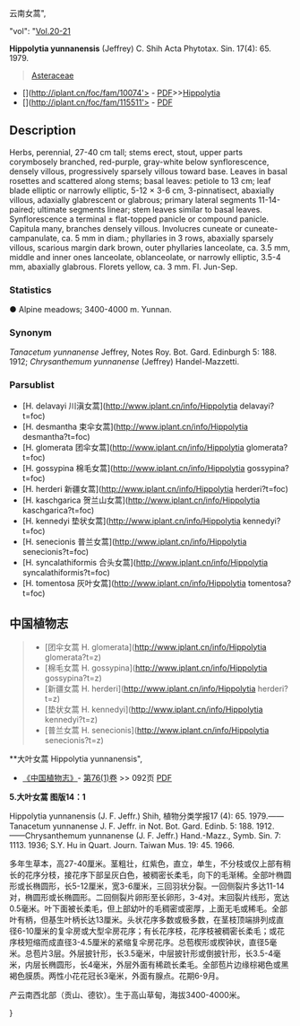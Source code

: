 云南女蒿",

  "vol": "[Vol.20-21](http://iplant.cn/foc/vol/1)

**Hippolytia yunnanensis** (Jeffrey) C. Shih Acta Phytotax. Sin. 17(4): 65. 1979.

> [Asteraceae](http://www.iplant.cn/info/Asteraceae?t=foc)
* [](http://iplant.cn/foc/fam/10074'> - [PDF](http://iplant.cn/foc/pdf/Asteraceae.pdf)>>[Hippolytia](http://www.iplant.cn/info/Hippolytia?t=foc)
* [](http://iplant.cn/foc/fam/115511'> - [PDF](http://www.iplant.cn/foc/pdf/Hippolytia.pdf)

## Description

Herbs, perennial, 27-40 cm tall; stems erect, stout, upper parts corymbosely branched, red-purple, gray-white below synflorescence, densely villous, progressively sparsely villous toward base. Leaves in basal rosettes and scattered along stems; basal leaves: petiole to 13 cm; leaf blade elliptic or narrowly elliptic, 5-12 × 3-6 cm, 3-pinnatisect, abaxially villous, adaxially glabrescent or glabrous; primary lateral segments 11-14-paired; ultimate segments linear; stem leaves similar to basal leaves. Synflorescence a terminal ± flat-topped panicle or compound panicle. Capitula many, branches densely villous. Involucres cuneate or cuneate-campanulate, ca. 5 mm in diam.; phyllaries in 3 rows, abaxially sparsely villous, scarious margin dark brown, outer phyllaries lanceolate, ca. 3.5 mm, middle and inner ones lanceolate, oblanceolate, or narrowly elliptic, 3.5-4 mm, abaxially glabrous. Florets yellow, ca. 3 mm. Fl. Jun-Sep.

### Statistics
● Alpine meadows; 3400-4000 m. Yunnan.

### Synonym
*Tanacetum yunnanense* Jeffrey, Notes Roy. Bot. Gard. Edinburgh 5: 188. 1912; *Chrysanthemum yunnanense* (Jeffrey) Handel-Mazzetti.

### Parsublist

* [H.  delavayi  川滇女蒿](http://www.iplant.cn/info/Hippolytia delavayi?t=foc)
* [H.  desmantha  束伞女蒿](http://www.iplant.cn/info/Hippolytia desmantha?t=foc)
* [H.  glomerata  团伞女蒿](http://www.iplant.cn/info/Hippolytia glomerata?t=foc)
* [H.  gossypina  棉毛女蒿](http://www.iplant.cn/info/Hippolytia gossypina?t=foc)
* [H.  herderi  新疆女蒿](http://www.iplant.cn/info/Hippolytia herderi?t=foc)
* [H.  kaschgarica  贺兰山女蒿](http://www.iplant.cn/info/Hippolytia kaschgarica?t=foc)
* [H.  kennedyi  垫状女蒿](http://www.iplant.cn/info/Hippolytia kennedyi?t=foc)
* [H.  senecionis  普兰女蒿](http://www.iplant.cn/info/Hippolytia senecionis?t=foc)
* [H.  syncalathiformis  合头女蒿](http://www.iplant.cn/info/Hippolytia syncalathiformis?t=foc)
* [H.  tomentosa  灰叶女蒿](http://www.iplant.cn/info/Hippolytia tomentosa?t=foc)

## 中国植物志

> * [团伞女蒿  H.  glomerata](http://www.iplant.cn/info/Hippolytia glomerata?t=z)
> * [棉毛女蒿  H.  gossypina](http://www.iplant.cn/info/Hippolytia gossypina?t=z)
> * [新疆女蒿  H.  herderi](http://www.iplant.cn/info/Hippolytia herderi?t=z)
> * [垫状女蒿  H.  kennedyi](http://www.iplant.cn/info/Hippolytia kennedyi?t=z)
> * [普兰女蒿  H.  senecionis](http://www.iplant.cn/info/Hippolytia senecionis?t=z)

**大叶女蒿 Hippolytia yunnanensis",

* [《中国植物志》](http://www.iplant.cn/frps)- [第76(1)卷](http://www.iplant.cn/frps/vol/76(1)) >> 092页 [PDF](http://www.iplant.cn/frps/pdf/76(1)/092.PDF)

**5.大叶女蒿 图版14：1**

Hippolytia yunnanensis (J. F. Jeffr.) Shih, 植物分类学报17 (4): 65. 1979.——Tanacetum yunnanense J. F. Jeffr. in Not. Bot. Gard. Edinb. 5: 188. 1912. ——Chrysanthemum yunnanense (J. F. Jeffr.) Hand.-Mazz., Symb. Sin. 7: 1113. 1936; S.Y. Hu in Quart. Journ. Taiwan Mus. 19: 45. 1966.

多年生草本，高27-40厘米。茎粗壮，红紫色，直立，单生，不分枝或仅上部有稍长的花序分枝，接花序下部呈灰白色，被稠密长柔毛，向下的毛渐稀。全部叶椭圆形或长椭圆形，长5-12厘米，宽3-6厘米，三回羽状分裂。一回侧裂片多达11-14对，椭圆形或长椭圆形。二回侧裂片卵形至长卵形，3-4对。末回裂片线形，宽达0.5毫米。叶下面被长柔毛，但上部幼叶的毛稠密或密厚，上面无毛或稀毛。全部叶有柄，但基生叶柄长达13厘米。头状花序多数或极多数，在茎枝顶端排列成直径6-10厘米的复伞房或大型伞房花序；有长花序枝，花序枝被稠密长柔毛；或花序枝短缩而成直径3-4.5厘米的紧缩复伞房花序。总苞楔形或楔钟状，直径5毫米。总苞片3层。外层披针形，长3.5毫米，中层披针形或倒披针形，长3.5-4毫米，内层长椭圆形，长4毫米，外层外面有稀疏长柔毛。全部苞片边缘棕褐色或黑褐色膜质。两性小花花冠长3毫米，外面有腺点。花期6-9月。

产云南西北部（贡山、德钦）。生于高山草甸，海拔3400-4000米。

}